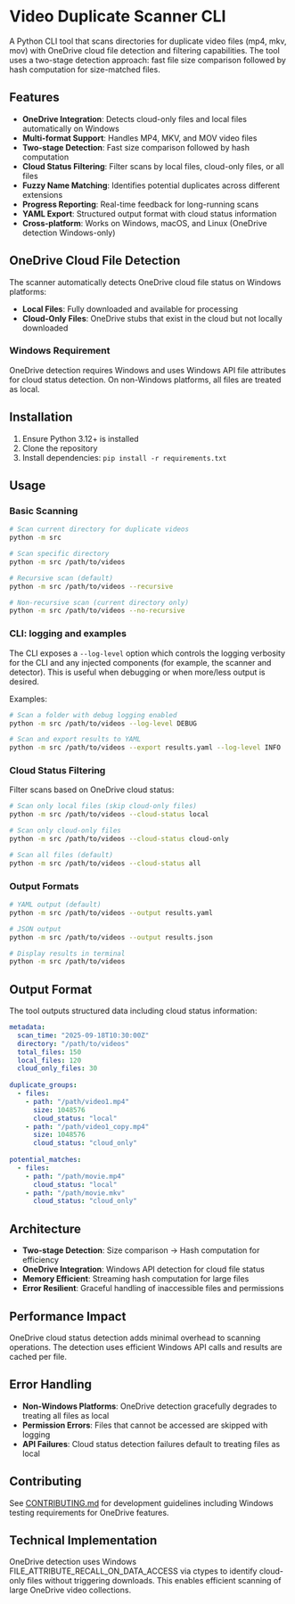 # Video Duplicate Scanner CLI

A Python CLI tool that scans directories for duplicate video files (mp4, mkv, mov) with OneDrive cloud file detection and filtering capabilities. The tool uses a two-stage detection approach: fast file size comparison followed by hash computation for size-matched files.

## Features

- **OneDrive Integration**: Detects cloud-only files and local files automatically on Windows
- **Multi-format Support**: Handles MP4, MKV, and MOV video files
- **Two-stage Detection**: Fast size comparison followed by hash computation
- **Cloud Status Filtering**: Filter scans by local files, cloud-only files, or all files
- **Fuzzy Name Matching**: Identifies potential duplicates across different extensions
- **Progress Reporting**: Real-time feedback for long-running scans
- **YAML Export**: Structured output format with cloud status information
- **Cross-platform**: Works on Windows, macOS, and Linux (OneDrive detection Windows-only)

## OneDrive Cloud File Detection

The scanner automatically detects OneDrive cloud file status on Windows platforms:

- **Local Files**: Fully downloaded and available for processing
- **Cloud-Only Files**: OneDrive stubs that exist in the cloud but not locally downloaded

### Windows Requirement

OneDrive detection requires Windows and uses Windows API file attributes for cloud status detection. On non-Windows platforms, all files are treated as local.

## Installation

1. Ensure Python 3.12+ is installed
2. Clone the repository
3. Install dependencies: `pip install -r requirements.txt`

## Usage

### Basic Scanning

```bash
# Scan current directory for duplicate videos
python -m src

# Scan specific directory
python -m src /path/to/videos

# Recursive scan (default)
python -m src /path/to/videos --recursive

# Non-recursive scan (current directory only)
python -m src /path/to/videos --no-recursive
```

### CLI: logging and examples

The CLI exposes a `--log-level` option which controls the logging verbosity for the CLI and any injected components (for example, the scanner and detector). This is useful when debugging or when more/less output is desired.

Examples:

```bash
# Scan a folder with debug logging enabled
python -m src /path/to/videos --log-level DEBUG

# Scan and export results to YAML
python -m src /path/to/videos --export results.yaml --log-level INFO
```

### Cloud Status Filtering

Filter scans based on OneDrive cloud status:

```bash
# Scan only local files (skip cloud-only files)
python -m src /path/to/videos --cloud-status local

# Scan only cloud-only files
python -m src /path/to/videos --cloud-status cloud-only

# Scan all files (default)
python -m src /path/to/videos --cloud-status all
```

### Output Formats

```bash
# YAML output (default)
python -m src /path/to/videos --output results.yaml

# JSON output
python -m src /path/to/videos --output results.json

# Display results in terminal
python -m src /path/to/videos
```

## Output Format

The tool outputs structured data including cloud status information:

```yaml
metadata:
  scan_time: "2025-09-18T10:30:00Z"
  directory: "/path/to/videos"
  total_files: 150
  local_files: 120
  cloud_only_files: 30
  
duplicate_groups:
  - files:
    - path: "/path/video1.mp4"
      size: 1048576
      cloud_status: "local"
    - path: "/path/video1_copy.mp4" 
      size: 1048576
      cloud_status: "cloud_only"
      
potential_matches:
  - files:
    - path: "/path/movie.mp4"
      cloud_status: "local" 
    - path: "/path/movie.mkv"
      cloud_status: "cloud_only"
```

## Architecture

- **Two-stage Detection**: Size comparison → Hash computation for efficiency
- **OneDrive Integration**: Windows API detection for cloud file status
- **Memory Efficient**: Streaming hash computation for large files
- **Error Resilient**: Graceful handling of inaccessible files and permissions

## Performance Impact

OneDrive cloud status detection adds minimal overhead to scanning operations. The detection uses efficient Windows API calls and results are cached per file.

## Error Handling

- **Non-Windows Platforms**: OneDrive detection gracefully degrades to treating all files as local
- **Permission Errors**: Files that cannot be accessed are skipped with logging
- **API Failures**: Cloud status detection failures default to treating files as local

## Contributing

See [CONTRIBUTING.md](CONTRIBUTING.md) for development guidelines including Windows testing requirements for OneDrive features.

## Technical Implementation

OneDrive detection uses Windows FILE_ATTRIBUTE_RECALL_ON_DATA_ACCESS via ctypes to identify cloud-only files without triggering downloads. This enables efficient scanning of large OneDrive video collections.